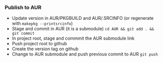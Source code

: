 ### Publish to AUR

 - Update version in AUR/PKGBUILD and AUR/.SRCINFO (or regenerate with `makepkg --printsrcinfo`)
 - Stage and commit in AUR (it is a submodule) `cd AUR && git add . && git commit`
 - In project root, stage and commmit the AUR submodule link
 - Push project root to github
 - Create the version tag on github
 - Change to AUR submodule and push previous commit to AUR `git push` 
